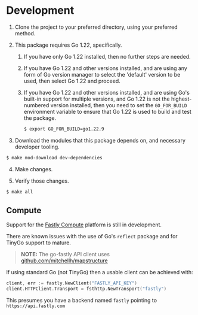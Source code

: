 # Development

1. Clone the project to your preferred directory, using your preferred method.

2. This package requires Go 1.22, specifically.
   1. If you have only Go 1.22 installed, then no further steps are needed.
   2. If you have Go 1.22 and other versions installed, and are using
      any form of Go version manager to select the 'default' version
      to be used, then select Go 1.22 and proceed.
   3. If you have Go 1.22 and other versions installed, and are using
      Go's built-in support for multiple versions, and Go 1.22 is not
      the highest-numbered version installed, then you need to set the
      `GO_FOR_BUILD` environment variable to ensure that Go 1.22 is
      used to build and test the package.

	  ```bash
	  $ export GO_FOR_BUILD=go1.22.9
	  ```

3. Download the modules that this package depends on, and necessary developer tooling.

  ```bash
  $ make mod-download dev-dependencies
  ```

4. Make changes.

5. Verify those changes.

  ```bash
  $ make all
  ```

## Compute

Support for the [Fastly Compute](https://www.fastly.com/products/edge-compute) platform is still in development.

There are known issues with the use of Go's `reflect` package and for TinyGo support to mature.

> **NOTE:** The go-fastly API client uses [github.com/mitchellh/mapstructure](https://github.com/mitchellh/mapstructure)

If using standard Go (not TinyGo) then a usable client can be achieved with:

```go
client, err := fastly.NewClient("FASTLY_API_KEY")
client.HTTPClient.Transport = fsthttp.NewTransport("fastly")
```

This presumes you have a backend named `fastly` pointing to `https://api.fastly.com`
